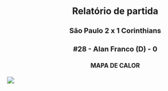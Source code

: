 <h2 style="text-align: center;">Relatório de partida</h3>

<h3 style="text-align: center;">São Paulo 2 x 1 Corinthians</h3>

<h3 style="text-align: center;">#28 - Alan Franco (D) - 0</h3>

<h4 style="text-align: center;">MAPA DE CALOR</h3>
<img src=heatmaps/11067371_875402.png>